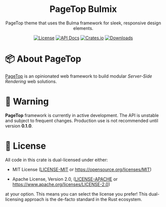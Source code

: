 <div align="center">

<h1>PageTop Bulmix</h1>

<p>PageTop theme that uses the Bulma framework for sleek, responsive design elements.</p>

[![License](https://img.shields.io/badge/license-MIT%2FApache-blue.svg?style=for-the-badge)](#-license)
[![API Docs](https://img.shields.io/docsrs/pagetop-bulmix?label=API%20Docs&style=for-the-badge&logo=Docs.rs)](https://docs.rs/pagetop-bulmix)
[![Crates.io](https://img.shields.io/crates/v/pagetop-bulmix.svg?style=for-the-badge&logo=ipfs)](https://crates.io/crates/pagetop-bulmix)
[![Downloads](https://img.shields.io/crates/d/pagetop-bulmix.svg?style=for-the-badge&logo=transmission)](https://crates.io/crates/pagetop-bulmix)

</div>

# 📦 About PageTop

[PageTop](https://docs.rs/pagetop) is an opinionated web framework to build modular *Server-Side
Rendering* web solutions.


# 🚧 Warning

**PageTop** framework is currently in active development. The API is unstable and subject to
frequent changes. Production use is not recommended until version **0.1.0**.


# 📜 License

All code in this crate is dual-licensed under either:

  * MIT License
    ([LICENSE-MIT](LICENSE-MIT) or https://opensource.org/licenses/MIT)

  * Apache License, Version 2.0,
    ([LICENSE-APACHE](LICENSE-APACHE) or https://www.apache.org/licenses/LICENSE-2.0)

at your option. This means you can select the license you prefer! This dual-licensing approach is
the de-facto standard in the Rust ecosystem.
